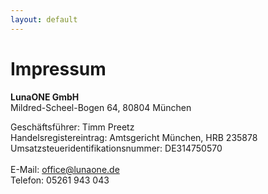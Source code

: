 ```yaml
---
layout: default
---
```


# Impressum

**LunaONE GmbH**  
Mildred-Scheel-Bogen 64, 80804 München

Geschäftsführer: Timm Preetz
<br>
Handelsregistereintrag: Amtsgericht München, HRB 235878
<br>
Umsatzsteueridentifikationsnummer: DE314750570
<br>  <br>
E-Mail: office@lunaone.de
<br>
Telefon: 05261 943 043

